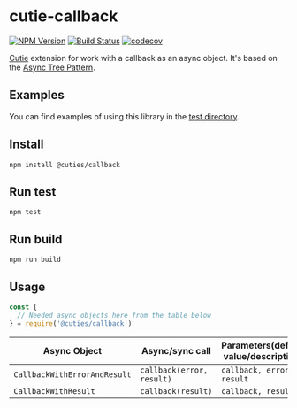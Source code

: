 # cutie-callback

[![NPM Version](https://img.shields.io/npm/v/@cuties/callback.svg)](https://npmjs.org/package/@cuties/callback)
[![Build Status](https://travis-ci.org/Guseyn/cutie-callback.svg?branch=master)](https://travis-ci.org/Guseyn/cutie-callback)
[![codecov](https://codecov.io/gh/Guseyn/cutie-callback/branch/master/graph/badge.svg)](https://codecov.io/gh/Guseyn/cutie-callback)

[Cutie](https://github.com/Guseyn/cutie) extension for work with a </b>callback</b> as an async object. It's based on the [Async Tree Pattern](https://github.com/Guseyn/async-tree-patern/blob/master/Async_Tree_Patern.pdf).


## Examples

You can find examples of using this library in the [test directory](https://github.com/Guseyn/cutie-callback/tree/master/test).

## Install

`npm install @cuties/callback`

## Run test

`npm test`

## Run build

`npm run build`

## Usage

```js
const {
  // Needed async objects here from the table below
} = require('@cuties/callback')
```

| Async Object | Async/sync call | Parameters(default value/description) | Representation result |
| ------------- | ----------------| ---------- | --------------------- |
| `CallbackWithErrorAndResult` | `callback(error, result)` | `callback, error, result` | `callback` |
| `CallbackWithResult` | `callback(result)` | `callback, result` | `callback` |
